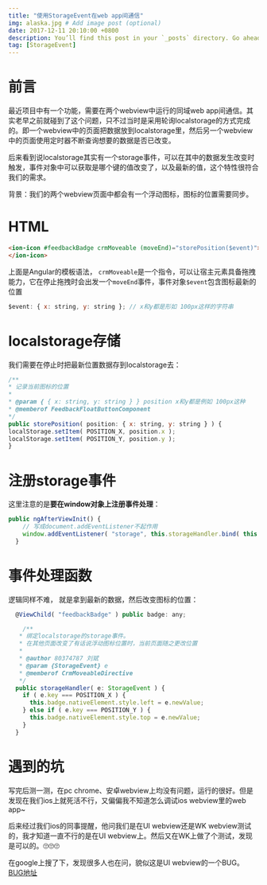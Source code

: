 ```yaml
---
title: "使用StorageEvent在web app间通信"
img: alaska.jpg # Add image post (optional)
date: 2017-12-11 20:10:00 +0800
description: You’ll find this post in your `_posts` directory. Go ahead and edit it and re-build the site to see your changes. # Add post description (optional)
tag: [StorageEvent]
---
```


# 前言

最近项目中有一个功能，需要在两个webview中运行的同域web app间通信。其实老早之前就碰到了这个问题，只不过当时是采用轮询localstorage的方式完成的。即一个webview中的页面把数据放到localstorage里，然后另一个webview中的页面使用定时器不断查询想要的数据是否已改变。

后来看到说localstorage其实有一个storage事件，可以在其中的数据发生改变时触发，事件对象中可以获取是哪个键的值改变了，以及最新的值，这个特性很符合我们的需求。

背景：我们的两个webview页面中都会有一个浮动图标，图标的位置需要同步。

# HTML

```html
<ion-icon #feedbackBadge crmMoveable (moveEnd)="storePosition($event)">
</ion-icon>
```

上面是Angular的模板语法， `crmMoveable`是一个指令，可以让宿主元素具备拖拽能力，它在停止拖拽时会出发一个`moveEnd`事件，事件对象`$event`包含图标最新的位置

```js
$event: { x: string, y: string }; // x和y都是形如 100px这样的字符串
```

# localstorage存储

我们需要在停止时把最新位置数据存到localstorage去：

```js
/**
* 记录当前图标的位置
*
* @param { { x: string, y: string } } position x和y都是例如 100px这种
* @memberof FeedbackFloatButtonComponent
*/
public storePosition( position: { x: string, y: string } ) {
localStorage.setItem( POSITION_X, position.x );
localStorage.setItem( POSITION_Y, position.y );
}
```

# 注册storage事件

这里注意的是**要在window对象上注册事件处理**：

```js
public ngAfterViewInit() {
    // 写成document.addEventListener不起作用
    window.addEventListener( "storage", this.storageHandler.bind( this ), false );
  }
```

# 事件处理函数

逻辑同样不难， 就是拿到最新的数据，然后改变图标的位置：

```js
  @ViewChild( "feedbackBadge" ) public badge: any;

	/**
   * 绑定localstorage的storage事件。
   * 在其他页面改变了有话说浮动图标位置时，当前页面随之更改位置
   *
   * @author 80374787 刘斌
   * @param {StorageEvent} e
   * @memberof CrmMoveableDirective
   */
  public storageHandler( e: StorageEvent ) {
    if ( e.key === POSITION_X ) {
      this.badge.nativeElement.style.left = e.newValue;
    } else if ( e.key === POSITION_Y ) {
      this.badge.nativeElement.style.top = e.newValue;
    }
  }
```

# 遇到的坑

写完后测一测，在pc chrome、安卓webview上均没有问题，运行的很好。但是发现在我们ios上就死活不行，又偏偏我不知道怎么调试ios webview里的web app~

后来经过我们ios的同事提醒，他问我们是在UI webview还是WK webview测试的，我才知道一直不行的是在UI webview上。然后又在WK上做了个测试，发现是可以的。🙄🙄🙄

在google上搜了下，发现很多人也在问，貌似这是UI webview的一个BUG。 [BUG地址](https://bugs.webkit.org/show_bug.cgi?id=145565)


